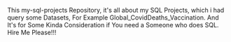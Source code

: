 This my-sql-projects Repository, it's all about my SQL Projects, which i had query some Datasets, For Example Global_CovidDeaths_Vaccination.
And It's for Some Kinda Consideration if You need a Someone who does SQL. Hire Me Please!!!
